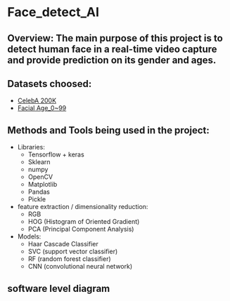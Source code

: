 # Face_detect_AI
## Overview: The main purpose of this project is to detect human face in a real-time video capture and provide prediction on its gender and ages.
## Datasets choosed:
* [CelebA 200K](https://www.kaggle.com/ashishjangra27/gender-recognition-200k-images-celeba)
* [Facial Age_0~99](https://www.kaggle.com/frabbisw/facial-age)

## Methods and Tools being used in the project:
- Libraries:
  - Tensorflow + keras
  - Sklearn
  - numpy
  - OpenCV 
  - Matplotlib
  - Pandas
  - Pickle
- feature extraction / dimensionality reduction:
  - RGB
  - HOG (Histogram of Oriented Gradient)
  - PCA (Principal Component Analysis)
- Models:
  - Haar Cascade Classifier
  - SVC (support vector classifier)
  - RF (random forest classifier)
  - CNN (convolutional neural network)

## software level diagram
